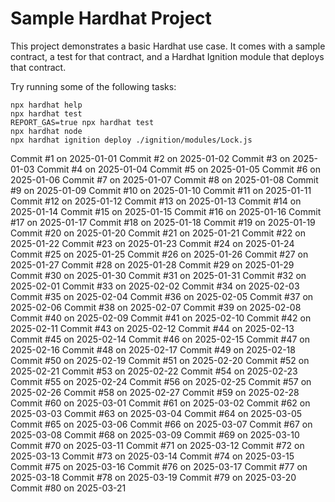 # Sample Hardhat Project

This project demonstrates a basic Hardhat use case. It comes with a sample contract, a test for that contract, and a Hardhat Ignition module that deploys that contract.

Try running some of the following tasks:

```shell
npx hardhat help
npx hardhat test
REPORT_GAS=true npx hardhat test
npx hardhat node
npx hardhat ignition deploy ./ignition/modules/Lock.js
```
Commit #1 on 2025-01-01
Commit #2 on 2025-01-02
Commit #3 on 2025-01-03
Commit #4 on 2025-01-04
Commit #5 on 2025-01-05
Commit #6 on 2025-01-06
Commit #7 on 2025-01-07
Commit #8 on 2025-01-08
Commit #9 on 2025-01-09
Commit #10 on 2025-01-10
Commit #11 on 2025-01-11
Commit #12 on 2025-01-12
Commit #13 on 2025-01-13
Commit #14 on 2025-01-14
Commit #15 on 2025-01-15
Commit #16 on 2025-01-16
Commit #17 on 2025-01-17
Commit #18 on 2025-01-18
Commit #19 on 2025-01-19
Commit #20 on 2025-01-20
Commit #21 on 2025-01-21
Commit #22 on 2025-01-22
Commit #23 on 2025-01-23
Commit #24 on 2025-01-24
Commit #25 on 2025-01-25
Commit #26 on 2025-01-26
Commit #27 on 2025-01-27
Commit #28 on 2025-01-28
Commit #29 on 2025-01-29
Commit #30 on 2025-01-30
Commit #31 on 2025-01-31
Commit #32 on 2025-02-01
Commit #33 on 2025-02-02
Commit #34 on 2025-02-03
Commit #35 on 2025-02-04
Commit #36 on 2025-02-05
Commit #37 on 2025-02-06
Commit #38 on 2025-02-07
Commit #39 on 2025-02-08
Commit #40 on 2025-02-09
Commit #41 on 2025-02-10
Commit #42 on 2025-02-11
Commit #43 on 2025-02-12
Commit #44 on 2025-02-13
Commit #45 on 2025-02-14
Commit #46 on 2025-02-15
Commit #47 on 2025-02-16
Commit #48 on 2025-02-17
Commit #49 on 2025-02-18
Commit #50 on 2025-02-19
Commit #51 on 2025-02-20
Commit #52 on 2025-02-21
Commit #53 on 2025-02-22
Commit #54 on 2025-02-23
Commit #55 on 2025-02-24
Commit #56 on 2025-02-25
Commit #57 on 2025-02-26
Commit #58 on 2025-02-27
Commit #59 on 2025-02-28
Commit #60 on 2025-03-01
Commit #61 on 2025-03-02
Commit #62 on 2025-03-03
Commit #63 on 2025-03-04
Commit #64 on 2025-03-05
Commit #65 on 2025-03-06
Commit #66 on 2025-03-07
Commit #67 on 2025-03-08
Commit #68 on 2025-03-09
Commit #69 on 2025-03-10
Commit #70 on 2025-03-11
Commit #71 on 2025-03-12
Commit #72 on 2025-03-13
Commit #73 on 2025-03-14
Commit #74 on 2025-03-15
Commit #75 on 2025-03-16
Commit #76 on 2025-03-17
Commit #77 on 2025-03-18
Commit #78 on 2025-03-19
Commit #79 on 2025-03-20
Commit #80 on 2025-03-21
